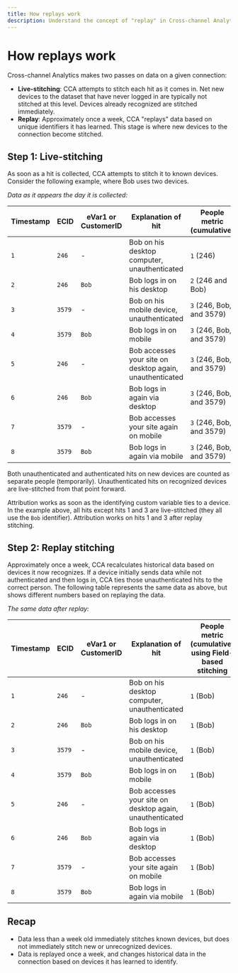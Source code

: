 ```yaml
---
title: How replays work
description: Understand the concept of "replay" in Cross-channel Analytics
---
```


# How replays work

Cross-channel Analytics makes two passes on data on a given connection:

* **Live-stitching**: CCA attempts to stitch each hit as it comes in. Net new devices to the dataset that have never logged in are typically not stitched at this level. Devices already recognized are stitched immediately.
* **Replay**: Approximately once a week, CCA "replays" data based on unique identifiers it has learned. This stage is where new devices to the connection become stitched.

## Step 1: Live-stitching

As soon as a hit is collected, CCA attempts to stitch it to known devices. Consider the following example, where Bob uses two devices.

*Data as it appears the day it is collected:*

| Timestamp | ECID | eVar1 or CustomerID | Explanation of hit | People metric (cumulative) |
| --- | --- | --- | --- | --- |
| `1` | `246` | - | Bob on his desktop computer, unauthenticated | `1` (246) |
| `2` | `246` | `Bob` | Bob logs in on his desktop | `2` (246 and Bob) |
| `3` | `3579` | - | Bob on his mobile device, unauthenticated | `3` (246, Bob, and 3579) |
| `4` | `3579` | `Bob` | Bob logs in on mobile | `3` (246, Bob, and 3579) |
| `5` | `246` | - | Bob accesses your site on desktop again, unauthenticated | `3` (246, Bob, and 3579) |
| `6` | `246` | `Bob` | Bob logs in again via desktop | `3` (246, Bob, and 3579) |
| `7` | `3579` | - | Bob accesses your site again on mobile | `3` (246, Bob, and 3579) |
| `8` | `3579` | `Bob` | Bob logs in again via mobile | `3` (246, Bob, and 3579) |

Both unauthenticated and authenticated hits on new devices are counted as separate people (temporarily). Unauthenticated hits on recognized devices are live-stitched from that point forward.

Attribution works as soon as the identifying custom variable ties to a device. In the example above, all hits except hits 1 and 3 are live-stitched (they all use the `Bob` identifier). Attribution works on hits 1 and 3 after replay stitching.

## Step 2: Replay stitching

Approximately once a week, CCA recalculates historical data based on devices it now recognizes. If a device initially sends data while not authenticated and then logs in, CCA ties those unauthenticated hits to the correct person. The following table represents the same data as above, but shows different numbers based on replaying the data.

*The same data after replay:*

| Timestamp | ECID | eVar1 or CustomerID | Explanation of hit | People metric (cumulative) using Field-based stitching |
| --- | --- | --- | --- | --- |
| `1` | `246` | - | Bob on his desktop computer, unauthenticated | `1` (Bob) |
| `2` | `246` | `Bob` | Bob logs in on his desktop | `1` (Bob) |
| `3` | `3579` | - | Bob on his mobile device, unauthenticated | `1` (Bob) |
| `4` | `3579` | `Bob` | Bob logs in on mobile | `1` (Bob) |
| `5` | `246` | - | Bob accesses your site on desktop again, unauthenticated | `1` (Bob) |
| `6` | `246` | `Bob` | Bob logs in again via desktop | `1` (Bob) |
| `7` | `3579` | - | Bob accesses your site again on mobile | `1` (Bob) |
| `8` | `3579` | `Bob` | Bob logs in again via mobile | `1` (Bob) |

## Recap

* Data less than a week old immediately stitches known devices, but does not immediately stitch new or unrecognized devices.
* Data is replayed once a week, and changes historical data in the connection based on devices it has learned to identify.
